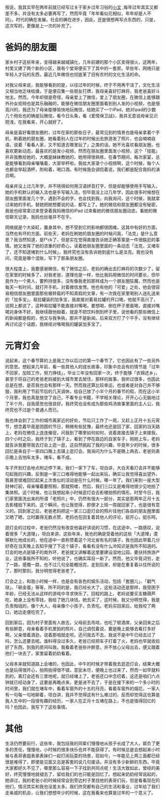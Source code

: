 

按说，我其实早在两年前就已经写过关于家乡过年习俗的[小文](https://hktkdy.com/2015/02/23/201502/0223/) ,每年过年其实又都差不多，并没有太多必要再写了，然而毕竟「年年看似花相似，年年却是人不同」，时代的确在发展，社会的确在进步，因此，还是很想再写点东西的，只是，这次写的，更像是上一次的补充了。

# 爸妈的朋友圈

家乡村子这些年来，变得越来越城镇化，几年前建的那个小区卖得很火，这两年，村里又建了两个新的小区，我有个堂哥便买下了其中的一套房。早些年，网络只是年轻人才玩的东西，最近几年微信也彻底革了旧有农村的文化生活的命。

对我父母来说，我能够看到的是，以往过年的时候，终于不用再干活了，文化生活又相当地乏味枯燥，于是便召集一些朋友打牌，我母亲喜好打麻将，我老爸喜好斗地主。然而，今年却很是奇怪，母亲爱上了微信，爱上了朋友圈，在微信上能够跟外孙女视频也是其乐融融的，能够在微信朋友圈里面看到别人发的小视频，也是很高兴的，我还为了母亲能够愉快地玩微信，给她买了一个iPad，她对ipad的少数几个用处也的确是玩微信，看今日头条，看《爱情保卫战》，我并无意说母亲见识短浅，在我看来，开心就好了。

母亲是喜好看朋友圈的，过年在家的那些日子，最常见到的情景也是母亲拿着个手机，刷着她的朋友圈，她看着别人在过年的时候出去旅游发了照片，也会喃喃自语，说着「看看人家，又不知道去哪里玩了」之类的话。她不光喜欢看朋友圈，也喜欢更新动态，最喜欢的是发小视频，然而在朋友圈里面发小视频，这个「技能」并非我教给她的，大概是妹妹教她的，她用得很熟练，在春节期间，每次家宴，总是能够看到母亲嚷嚷着，大家举杯啦，我给大家录个小视频啊，这个时候，每个人也都会举起酒杯，附和着，喝口酒。有时候我会调侃着说，我们都是配合我妈的演员啊。

母亲并没上过几年学，并不晓得如何用汉语拼音打字，但是却能够使用手写输入，她的手机默认的输入法也是手写输入法，但毕竟没上过几年学，因此很多时候想在朋友圈里面发几个字，遇到不会的字，也会找到我，向我询问，这个时候，我就拿过来她的手机，替她把她想要说的话，都写上了。她的微信和朋友圈都没有秘密，我爸也经常拿过来登录着我妈微信的iPad 过来看她的微信朋友圈动态，看她的微信聊天记录，我妈也丝毫并不在乎。

网络就是个大染缸，置身其中，想不受到它的影响都很困难。这其中有好的方面，当然也有坏的方面。前些天，老妈在刷她的朋友圈的时候问我，「法克」是什么意思？我当然知道，是f*ck了，但是实在觉得直接告诉她正确答案是一件很尴尬的事情。她又发挥了她的浓重的好奇心，读着她朋友圈里面的一条动态「法克，又堵车了，还不知道堵到什么时候」，我终究也没有告诉她到底什么是法克。我也没有问，究竟是哪个混账，写下了那条朋友圈。

很大程度上，我要感谢微信，有了微信之后，老妈的确出去打麻将的次数少了，留在家里的时候多了，对我老爸，道理也是一样，他比我妈用微信的时间要长，但毕竟作为一个男人，要矜持很多，没有像我老妈那样成为一个朋友圈狂魔，然而也是每天一有时间，就打开手机，对着微信发愣。他也有他的「可爱」之处，他会很容易相信朋友圈里面那些被转载的不知真假的文章，有一次我在家里喝别人送礼送来的「加多宝」，易拉罐装的加多宝，我直接对着易拉罐的开口喝，他就不高兴了，说网上都说了，这种易拉罐不能直接对嘴喝，要想喝，倒在杯子里面喝，直接对嘴喝对身体不好，我继续跟他拗着，就是不把饮料倒到杯子里，说他看的那些微信上的新闻都是假的，他又与我争执，那并不是新闻。后来双方打了个平手，没有继续再讨论这个话题，我继续对嘴喝我的罐装加多宝了。


#  元宵灯会
说起来，这个春节算的上是我工作以后过的第一个春节了，它也因此有了一些另外的意思。想起来几年前，看一些其他人的成长故事，印象中总会有的情节是「过年不回家，加班工作，努力挣钱」，毕业三年没有回家一次，终于能够「衣锦还乡」，甚至于将自己的老爸老妈接到大城市里去居住，那样的故事，我听过很多，也因此总是在想，是否我也会有那样一天。然而我还算比较幸运，也或者是对自己并不够狠，我利用了节前节后的几天调休，给自己放了小半个月的春节的假，而在这小半个月里，我也真是放空了自己，不看专业书籍，不学相关理论，开开心心无脑地过了半个月，自我感觉也很良好。我终究也没有成为那些鸡汤故事里面的主人公，我终究也不过是个普通人而已。

我也体会到了工作的城市离家近的好处，节后只工作了一周，又赶上正月十五元宵节，想念着毕竟是团圆的节日，稍微有些犹豫，最终也还是回了家，回家的当天路上，老妈在微信上连连催促，问我到了哪里如何如何，说着直接去镇子上来接我，四个小时之后，我终于到了镇子上，看到了停在路边的自家车子，刚刚上车，老妈就告诉我要带我去灯会上逛一逛，这自然挑起了我的兴趣，毕竟年少的时候，很多回忆是来自于一家四口晚上去镇上逛灯会。我询问为什么不是晚上再去，老爸则表示晚上去怕车太多，堵车，看不成。

车子开到灯会地点附近停下来，我们一家下了车，坦白讲，大白天看灯会并不能够勾起我的兴趣，反倒是一家三口难得地能够一起出来玩，确实让我觉得喜出望外，我甚至很难回忆起来上次类似的活动是在什么时候，哪一年了。我们来到一座大型财神灯前，母亲嚷着要照相，那就照喽，然后，我们三口又是难得地很少见地拍了集体照。这个时候，也让我想起来小时候逛灯会去影楼拍照的情形，时至今日，我们家里面洗出来的所谓「老照片」中，仍然有很大一部分，其实是那两年正月十五去影楼拍下来的。这个瞬间，也让我觉得，即便才上班一周就回家了，也是很有意义的。回到家之后，老爸老妈把这一家三口逛灯会的照片往他们各自的朋友圈里面又晒了晒，立时赢得无数点赞，老妈也在回复着其他人的评论，挺开心，挺乐呵。

逛灯会的过程中，老爸仍然没有改变他喜好讲说的习惯，在这途中，一路感叹，说着很多「大道理」，坦白来讲，这些年来，我也的确是受着他的这些「大道理」潜移默化地成长的，他在途中一直称赞着这个河北省有名的镇子，我也因此带着几分好奇在当天晚上去知乎搜了下这个镇子，看看有没有什么冷知识是我所不知道的。灯会的地点是镇子的南外环，老爸就又讲解着这里要建设湿地公园，要扶持旅游产业，这些事我所不知的，听他说了，也确实耳目一新了。然而，他又毕竟词穷，走了一路，感慨一路，也不过几句全能概括完，走到后来，却是在重复着以往所说的了，那时那刻，我分明觉得老爸老了。

灯会之上，和我小时候一样，也是会有各色的娱乐活动，包括「套圈儿」、「戳气球」、「砸金蛋」等等，所不同的是，我已经长大了，这些活动还是那样，我受困于年龄，已经无法从这样的游戏中寻求快乐了。回程的路上，老妈说要买支糖葫芦吃，她身上没有零钱，我给了她几块钱，她去买了，这时候，我又分明觉得，我是负责掏钱的，像个大人，母亲像个小孩子，负责吃。老妈买回来后，给我咬了两口，她边走便吃完了。

回到家后，因为村子里面有人故去，父母前去吊唁，也吃了顿酒席，父亲回来之后有些醉意，母亲看着手机里拍的照片，自己调侃着说，要是晚上能够去看灯多好啊。父亲借着酒劲，说着那咱就走呗。还问我去不去，我说不是中午已经去过了吗，怎么还要去呢。谁料得没过多久，老爸已经把车子打着了火，老妈也早就收拾好了东西，到我的房间叫我，我看着老爸些许醉意，并不放心父母出去，便又跟着他们一块去了，家里留着奶奶看着。

父母本来就知道路上会堵的，也因此，中午的时候才带着我去逛逛灯会，结果大概也是玩得很开心，拍照拍得很不错，意犹未尽，便晚上也过来了，然而一如早就料到的，离灯会还有三里地呢，就已经堵上了，老爸还口中念叨着，这还是咱们六点钟就已经动身了，这要是再晚点来，更是进不去了，于是在接下来的一个多小时的时间里，我们就在堵车中，看着车窗外的十五的月亮，看着车窗外的烟花，一家人有一句每一句地聊着，坦白讲，我并不觉得这有什么难过的，反而却觉得这也算是我人生中的一段很有趣的经历，一家人在正月十五堵在路上，不也是值得回忆的吗？也因此，我写下了这些事情。


# 其他

生活仍然要前行，这些年，我包括我的同辈们慢慢地从孩子长成了大人，肩负了更多的责任，慢慢地，小时候的很多快乐也并不能获得了。有时候总是会想起来小时候与表哥表姐表弟表妹们一起打闹玩耍的场景，现如今，一年能见上两三面都已经很是难得了，即便是见面又总是客套的说几句废话，并没有多少新鲜的东西，毕竟大家都好久不见了，哪里那么容易一下子找到共同点呢！生活大致如此，曾经的美好，终究慢慢地就褪去了，留给我们的也只能是回忆了。想起来奶奶经常说起的，她讲过，我的老爸小的时候经常会到旁边村子里找他的表哥们玩，但是看看现在的他们，情况其实和我也没差太多。我们终究都有自己的生活和事业，过年给了我们走亲戚的机会，让我们想想年少的时候，这在我看来也算是过年的一个意义了。
